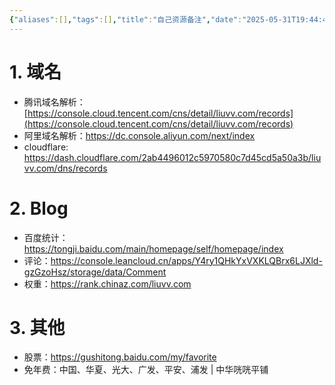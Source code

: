 ```yaml
---
{"aliases":[],"tags":[],"title":"自己资源备注","date":"2025-05-31T19:44:42+08:00","date_modify":"2025-07-06T16:37:49+08:00","dg-publish":true,"permalink":"/Publish/02_资源软件/自己资源备注/","dgPassFrontmatter":true,"created":"2025-05-31T19:44:42+08:00","updated":"2025-07-06T16:37:49+08:00"}
---
```



# 1. 域名

- 腾讯域名解析：[https://console.cloud.tencent.com/cns/detail/liuvv.com/records](https://console.cloud.tencent.com/cns/detail/liuvv.com/records)
- 阿里域名解析：<https://dc.console.aliyun.com/next/index>
- cloudflare: <https://dash.cloudflare.com/2ab4496012c5970580c7d45cd5a50a3b/liuvv.com/dns/records>

# 2. Blog

- 百度统计： <https://tongji.baidu.com/main/homepage/self/homepage/index>
- 评论：<https://console.leancloud.cn/apps/Y4ry1QHkYxVXKLQBrx6LJXld-gzGzoHsz/storage/data/Comment>
- 权重：<https://rank.chinaz.com/liuvv.com>

# 3. 其他

- 股票：<https://gushitong.baidu.com/my/favorite>
- 免年费：中国、华夏、光大、广发、平安、浦发 | 中华咣咣平铺
